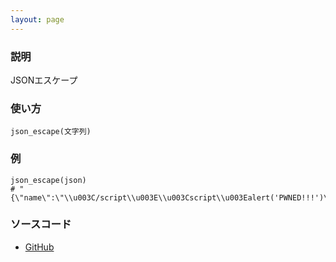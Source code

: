 ```yaml
---
layout: page
---
```

### 説明
JSONエスケープ

### 使い方
    json_escape(文字列)

### 例
    json_escape(json)
    # "{\"name\":\"\\u003C/script\\u003E\\u003Cscript\\u003Ealert('PWNED!!!')\\u003C/script\\u003E\"}"

### ソースコード
* [GitHub](https://github.com/rails/rails/blob/f33d52c95217212cbacc8d5e44b5a8e3cdc6f5b3/activesupport/lib/active_support/core_ext/string/output_safety.rb#L113)
